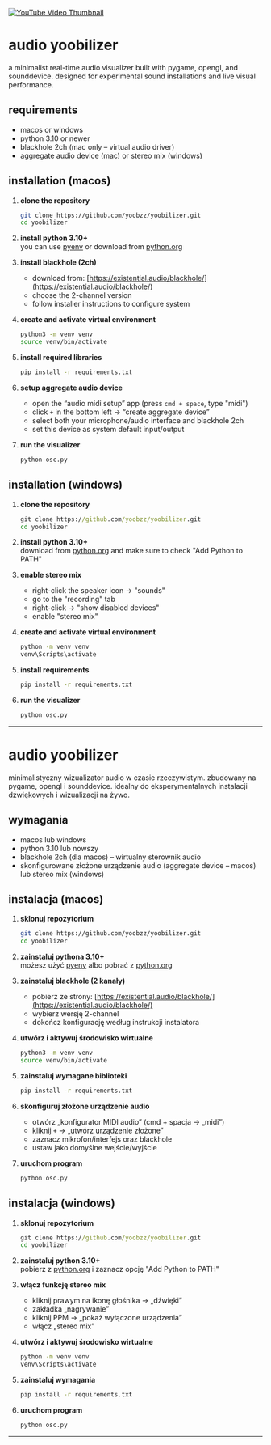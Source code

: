 
[![YouTube Video Thumbnail](https://img.youtube.com/vi/RVz9WbJfR54/1.jpg)](https://youtube.com/watch?v=RVz9WbJfR54)
# audio yoobilizer
a minimalist real-time audio visualizer built with pygame, opengl, and sounddevice. designed for experimental sound installations and live visual performance.

## requirements

- macos or windows
- python 3.10 or newer
- blackhole 2ch (mac only – virtual audio driver)
- aggregate audio device (mac) or stereo mix (windows)

## installation (macos)

1. **clone the repository**

   ```bash
   git clone https://github.com/yoobzz/yoobilizer.git
   cd yoobilizer
   ```

2. **install python 3.10+**  
   you can use [pyenv](https://github.com/pyenv/pyenv) or download from [python.org](https://www.python.org/downloads/macos/)

3. **install blackhole (2ch)**  
   - download from: [https://existential.audio/blackhole/](https://existential.audio/blackhole/)
   - choose the 2-channel version
   - follow installer instructions to configure system

4. **create and activate virtual environment**

   ```bash
   python3 -m venv venv
   source venv/bin/activate
   ```

5. **install required libraries**

   ```bash
   pip install -r requirements.txt
   ```

6. **setup aggregate audio device**
   - open the “audio midi setup” app (press `cmd + space`, type "midi")
   - click `+` in the bottom left → “create aggregate device”
   - select both your microphone/audio interface and blackhole 2ch
   - set this device as system default input/output

7. **run the visualizer**

   ```bash
   python osc.py
   ```

## installation (windows)

1. **clone the repository**

   ```cmd
   git clone https://github.com/yoobzz/yoobilizer.git
   cd yoobilizer
   ```

2. **install python 3.10+**  
   download from [python.org](https://www.python.org/downloads/windows/) and make sure to check "Add Python to PATH"

3. **enable stereo mix**
   - right-click the speaker icon → "sounds"
   - go to the "recording" tab
   - right-click → "show disabled devices"
   - enable "stereo mix"

4. **create and activate virtual environment**

   ```cmd
   python -m venv venv
   venv\Scripts\activate
   ```

5. **install requirements**

   ```cmd
   pip install -r requirements.txt
   ```

6. **run the visualizer**

   ```cmd
   python osc.py
   ```

---

# audio yoobilizer

minimalistyczny wizualizator audio w czasie rzeczywistym. zbudowany na pygame, opengl i sounddevice. idealny do eksperymentalnych instalacji dźwiękowych i wizualizacji na żywo.

## wymagania

- macos lub windows
- python 3.10 lub nowszy
- blackhole 2ch (dla macos) – wirtualny sterownik audio
- skonfigurowane złożone urządzenie audio (aggregate device – macos) lub stereo mix (windows)

## instalacja (macos)

1. **sklonuj repozytorium**

   ```bash
   git clone https://github.com/yoobzz/yoobilizer.git
   cd yoobilizer
   ```

2. **zainstaluj pythona 3.10+**  
   możesz użyć [pyenv](https://github.com/pyenv/pyenv) albo pobrać z [python.org](https://www.python.org/downloads/macos/)

3. **zainstaluj blackhole (2 kanały)**  
   - pobierz ze strony: [https://existential.audio/blackhole/](https://existential.audio/blackhole/)
   - wybierz wersję 2-channel
   - dokończ konfigurację według instrukcji instalatora

4. **utwórz i aktywuj środowisko wirtualne**

   ```bash
   python3 -m venv venv
   source venv/bin/activate
   ```

5. **zainstaluj wymagane biblioteki**

   ```bash
   pip install -r requirements.txt
   ```

6. **skonfiguruj złożone urządzenie audio**
   - otwórz „konfigurator MIDI audio” (cmd + spacja → „midi”)
   - kliknij `+` → „utwórz urządzenie złożone”
   - zaznacz mikrofon/interfejs oraz blackhole
   - ustaw jako domyślne wejście/wyjście

7. **uruchom program**

   ```bash
   python osc.py
   ```

## instalacja (windows)

1. **sklonuj repozytorium**

   ```cmd
   git clone https://github.com/yoobzz/yoobilizer.git
   cd yoobilizer
   ```

2. **zainstaluj python 3.10+**  
   pobierz z [python.org](https://www.python.org/downloads/windows/) i zaznacz opcję "Add Python to PATH"

3. **włącz funkcję stereo mix**
   - kliknij prawym na ikonę głośnika → „dźwięki”
   - zakładka „nagrywanie”
   - kliknij PPM → „pokaż wyłączone urządzenia”
   - włącz „stereo mix”

4. **utwórz i aktywuj środowisko wirtualne**

   ```cmd
   python -m venv venv
   venv\Scripts\activate
   ```

5. **zainstaluj wymagania**

   ```cmd
   pip install -r requirements.txt
   ```

6. **uruchom program**

   ```cmd
   python osc.py
   ```

---
